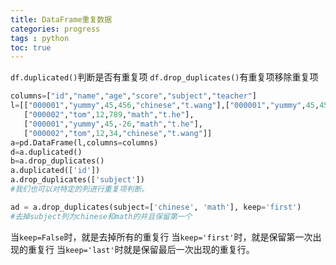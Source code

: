 ```yaml
---
title: DataFrame重复数据
categories: progress
tags : python
toc: true
---
```




`df.duplicated()`判断是否有重复项
`df.drop_duplicates()`有重复项移除重复项



```python
columns=["id","name","age","score","subject","teacher"]
l=[["000001","yummy",45,456,"chinese","t.wang"],["000001","yummy",45,456,"chinese","t.wang"],
   ["000002","tom",12,789,"math","t.he"],
   ["000001","yummy",45,-26,"math","t.he"],
   ["000002","tom",12,34,"chinese","t.wang"]]
a=pd.DataFrame(l,columns=columns)
d=a.duplicated()
b=a.drop_duplicates()
a.duplicated(['id'])   
a.drop_duplicates(['subject'])
#我们也可以对特定的列进行重复项判断。

ad = a.drop_duplicates(subject=['chinese', 'math'], keep='first')
#去掉subject列为chinese和math的并且保留第一个
```
当`keep=False`时，就是去掉所有的重复行 
当`keep='first'`时，就是保留第一次出现的重复行 
当`keep='last'`时就是保留最后一次出现的重复行。